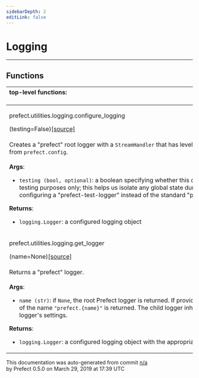 ```yaml
---
sidebarDepth: 2
editLink: false
---
```

# Logging
---

## Functions
|top-level functions: &nbsp;&nbsp;&nbsp;&nbsp;&nbsp;&nbsp;&nbsp;&nbsp;&nbsp;&nbsp;&nbsp;&nbsp;&nbsp;&nbsp;&nbsp;&nbsp;&nbsp;&nbsp;&nbsp;&nbsp;&nbsp;&nbsp;&nbsp;&nbsp;&nbsp;&nbsp;&nbsp;&nbsp;&nbsp;&nbsp;&nbsp;&nbsp;&nbsp;&nbsp;&nbsp;&nbsp;&nbsp;&nbsp;&nbsp;&nbsp;&nbsp;&nbsp;&nbsp;&nbsp;&nbsp;&nbsp;&nbsp;&nbsp;&nbsp;&nbsp;&nbsp;&nbsp;&nbsp;&nbsp;&nbsp;&nbsp;&nbsp;&nbsp;&nbsp;&nbsp;&nbsp;&nbsp;&nbsp;&nbsp;&nbsp;&nbsp;&nbsp;&nbsp;&nbsp;&nbsp;&nbsp;&nbsp;&nbsp;&nbsp;&nbsp;&nbsp;&nbsp;&nbsp;&nbsp;&nbsp;&nbsp;&nbsp;&nbsp;&nbsp;&nbsp;&nbsp;&nbsp;&nbsp;&nbsp;&nbsp;&nbsp;&nbsp;&nbsp;&nbsp;&nbsp;&nbsp;&nbsp;&nbsp;&nbsp;&nbsp;&nbsp;&nbsp;&nbsp;&nbsp;&nbsp;&nbsp;&nbsp;&nbsp;&nbsp;&nbsp;&nbsp;&nbsp;&nbsp;&nbsp;&nbsp;&nbsp;&nbsp;&nbsp;&nbsp;&nbsp;&nbsp;&nbsp;&nbsp;&nbsp;&nbsp;&nbsp;&nbsp;&nbsp;&nbsp;&nbsp;&nbsp;&nbsp;&nbsp;&nbsp;&nbsp;&nbsp;&nbsp;&nbsp;&nbsp;&nbsp;&nbsp;&nbsp;&nbsp;&nbsp;&nbsp;&nbsp;&nbsp;&nbsp;&nbsp;&nbsp;|
|:----|
 | <div class='method-sig' id='prefect-utilities-logging-configure-logging'><p class="prefect-class">prefect.utilities.logging.configure_logging</p>(testing=False)<span class="source"><a href="https://github.com/PrefectHQ/prefect/blob/master/src/prefect/utilities/logging.py#L44">[source]</a></span></div>
<p class="methods">Creates a "prefect" root logger with a `StreamHandler` that has level and formatting set from `prefect.config`.<br><br>**Args**:     <ul class="args"><li class="args">`testing (bool, optional)`: a boolean specifying whether this configuration         is for testing purposes only; this helps us isolate any global state during testing         by configuring a "prefect-test-logger" instead of the standard "prefect" logger</li></ul>**Returns**:     <ul class="args"><li class="args">`logging.Logger`: a configured logging object</li></ul></p>|
 | <div class='method-sig' id='prefect-utilities-logging-get-logger'><p class="prefect-class">prefect.utilities.logging.get_logger</p>(name=None)<span class="source"><a href="https://github.com/PrefectHQ/prefect/blob/master/src/prefect/utilities/logging.py#L78">[source]</a></span></div>
<p class="methods">Returns a "prefect" logger.<br><br>**Args**:     <ul class="args"><li class="args">`name (str)`: if `None`, the root Prefect logger is returned. If provided, a child         logger of the name `"prefect.{name}"` is returned. The child logger inherits         the root logger's settings.</li></ul>**Returns**:     <ul class="args"><li class="args">`logging.Logger`: a configured logging object with the appropriate name</li></ul></p>|

<p class="auto-gen">This documentation was auto-generated from commit <a href='https://github.com/PrefectHQ/prefect/commit/n/a'>n/a</a> </br>by Prefect 0.5.0 on March 29, 2019 at 17:39 UTC</p>
